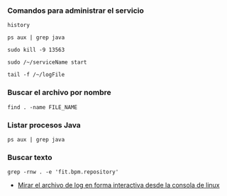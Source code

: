 ### Comandos para administrar el servicio

```
history

ps aux | grep java

sudo kill -9 13563

sudo /~/serviceName start

tail -f /~/logFile
```

### Buscar el archivo por nombre

```
find . -name FILE_NAME
```

### Listar procesos Java

```
ps aux | grep java
```

### Buscar texto

```
grep -rnw . -e 'fit.bpm.repository'
```

- [Mirar el archivo de log en forma interactiva desde la consola de linux](https://github.com/ronald0009/fb/blob/master/shell0001.sh)
